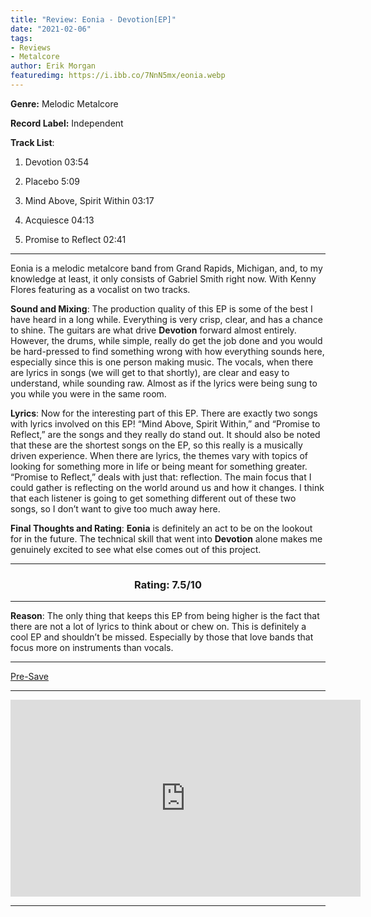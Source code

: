 ```yaml
---
title: "Review: Eonia - Devotion[EP]"
date: "2021-02-06"
tags:
- Reviews
- Metalcore
author: Erik Morgan   
featuredimg: https://i.ibb.co/7NnN5mx/eonia.webp
---
```


**Genre:** Melodic Metalcore 

**Record Label:** Independent

**Track List**: 

1. Devotion 03:54

2. Placebo 5:09

3. Mind Above, Spirit Within 03:17

4. Acquiesce 04:13

5. Promise to Reflect 02:41

<hr>

Eonia is a melodic metalcore band from Grand Rapids, Michigan, and, to my knowledge at least, it only consists of Gabriel Smith right now. With Kenny Flores featuring as a vocalist on two tracks. 

**Sound and Mixing**: The production quality of this EP is some of the best I have heard in a long while. Everything is very crisp, clear, and has a chance to shine. The guitars are what drive **Devotion** forward almost entirely. However, the drums, while simple, really do get the job done and you would be hard-pressed to find something wrong with how everything sounds here, especially since this is one person making music. The vocals, when there are lyrics in songs (we will get to that shortly), are clear and easy to understand, while sounding raw. Almost as if the lyrics were being sung to you while you were in the same room.

**Lyrics**: Now for the interesting part of this EP. There are exactly two songs with lyrics involved on this EP! “Mind Above, Spirit Within,” and “Promise to Reflect,” are the songs and they really do stand out. It should also be noted that these are the shortest songs on the EP, so this really is a musically driven experience. When there are lyrics, the themes vary with topics of looking for something more in life or being meant for something greater. “Promise to Reflect,” deals with just that: reflection. The main focus that I could gather is reflecting on the world around us and how it changes. I think that each listener is going to get something different out of these two songs, so I don’t want to give too much away here.

**Final Thoughts and Rating**: **Eonia** is definitely an act to be on the lookout for in the future. The technical skill that went into **Devotion** alone makes me genuinely excited to see what else comes out of this project. 

<hr>

<h3 style="text-align: center">Rating: 7.5/10</h3>

<hr>

**Reason**: The only thing that keeps this EP from being higher is the fact that there are not a lot of lyrics to think about or chew on. This is definitely a cool EP and shouldn’t be missed. Especially by those that love bands that focus more on instruments than vocals.

<hr>

[Pre-Save]()

<hr>

<div class="video-container"><iframe src="https://www.youtube.com/embed/5hBHMLE2iBA" width="560" height="315" frameborder="0"></iframe></div>

<hr>